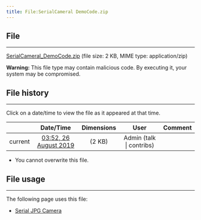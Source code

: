 ```yaml
---
title: File:SerialCameral DemoCode.zip
---
```


## File
--------

[SerialCameral_DemoCode.zip](https://wiki.elecrow.com/images/f/fe/SerialCameral_DemoCode.zip) (file size: 2 KB, MIME type: application/zip)

**Warning:** This file type may contain malicious code. By executing it, your system may be compromised.

## File history
--------

Click on a date/time to view the file as it appeared at that time.

|         |                          Date/Time                           | Dimensions  |                             User                             | Comment |
| :-----: | :----------------------------------------------------------: | :---------: | :----------------------------------------------------------: | :-----: |
| current | [03:52, 26 August 2019](https://wiki.elecrow.com/images/f/fe/SerialCameral_DemoCode.zip) | (2 KB) | Admin (talk \| contribs) |         |

- You cannot overwrite this file.

## File usage
--------

The following page uses this file:

- [Serial JPG Camera](../Products/Sensors/serial-jpg-camera.md)
